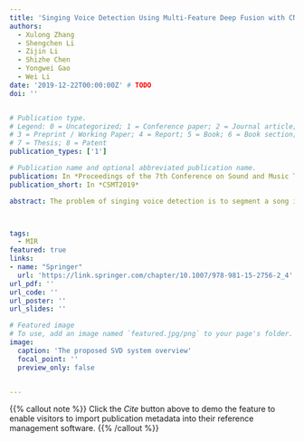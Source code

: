 ```yaml
---
title: 'Singing Voice Detection Using Multi-Feature Deep Fusion with CNN'
authors:
  - Xulong Zhang
  - Shengchen Li
  - Zijin Li
  - Shizhe Chen
  - Yongwei Gao
  - Wei Li 
date: '2019-12-22T00:00:00Z' # TODO
doi: ''


# Publication type.
# Legend: 0 = Uncategorized; 1 = Conference paper; 2 = Journal article;
# 3 = Preprint / Working Paper; 4 = Report; 5 = Book; 6 = Book section;
# 7 = Thesis; 8 = Patent
publication_types: ['1']

# Publication name and optional abbreviated publication name.
publication: In *Proceedings of the 7th Conference on Sound and Music Technology*
publication_short: In *CSMT2019*

abstract: The problem of singing voice detection is to segment a song into vocal and non-vocal parts. Commonly used methods usually train a model on a set of frame-based features and then predict the unknown frames by the model. However, the multi-dimensional features are usually concatenated together for each frame, with little consideration of spatial information. Hence, a deep fusion method of the Multi-feature dimensions with Convolution Neural Networks (CNN) is proposed. A one dimension convolution is made on feature dimensions for each frames, then the high-level features obtained can be used for a direct binary classification. The performance of the proposed method is on par with the state-of-art methods on public dataset.



tags:
  - MIR
featured: true
links:
- name: "Springer"
  url: 'https://link.springer.com/chapter/10.1007/978-981-15-2756-2_4'
url_pdf: ''
url_code: ''
url_poster: ''
url_slides: ''

# Featured image
# To use, add an image named `featured.jpg/png` to your page's folder.
image:
  caption: 'The proposed SVD system overview'
  focal_point: ''
  preview_only: false


---
```


{{% callout note %}}
Click the _Cite_ button above to demo the feature to enable visitors to import publication metadata into their reference management software.
{{% /callout %}}

